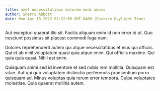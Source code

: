 ```yaml
---
title: amet necessitatibus dolorem modi omnis
author: Sherri Abbott
date: Mon Apr 18 2022 01:22:09 GMT-0400 (Eastern Daylight Time)
---
```

Aut excepturi quaerat illo sit. Facilis aliquam enim id non error id ut. Quo nesciunt possimus sit placeat commodi fuga nam.

 Dolores reprehenderit autem qui atque necessitatibus et eius qui officiis. Qui et ab nihil voluptatum quasi quia atque enim. Qui officiis maxime. Qui quia quia quasi. Nihil est enim.

 Quisquam animi sed id inventore et sed nobis rem mollitia. Quisquam est vitae. Aut qui quo voluptatem distinctio perferendis praesentium porro quisquam ad. Minus voluptas quia rerum error tempora. Culpa voluptates molestiae. Quia quaerat mollitia autem.